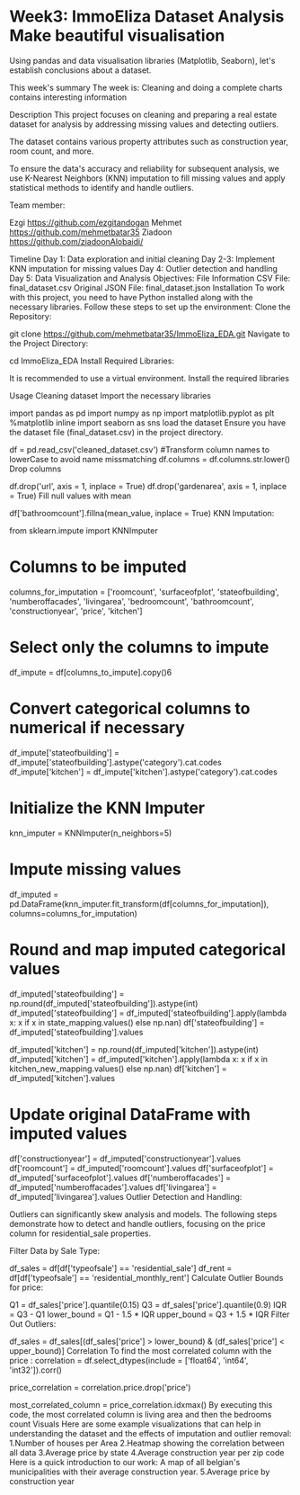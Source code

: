 # Week3: ImmoEliza Dataset Analysis Make beautiful visualisation

Using pandas and data visualisation libraries (Matplotlib, Seaborn), let's establish conclusions about a dataset.

This week's summary
The week is: Cleaning and doing a complete charts contains interesting information

Description
This project focuses on cleaning and preparing a real estate dataset for analysis by addressing missing values and detecting outliers.

The dataset contains various property attributes such as construction year, room count, and more.

To ensure the data's accuracy and reliability for subsequent analysis, we use K-Nearest Neighbors (KNN) imputation to fill missing values and apply statistical methods to identify and handle outliers.

Team member:


Ezgi  https://github.com/ezgitandogan
Mehmet  https://github.com/mehmetbatar35
Ziadoon  https://github.com/ziadoonAlobaidi/

Timeline
Day 1: Data exploration and initial cleaning
Day 2-3: Implement KNN imputation for missing values
Day 4: Outlier detection and handling
Day 5: Data Visualization and Analysis
Objectives:
File Information
CSV File: final_dataset.csv
Original JSON File: final_dataset.json
Installation
To work with this project, you need to have Python installed along with the necessary libraries. Follow these steps to set up the environment:
Clone the Repository:

git clone https://github.com/mehmetbatar35/ImmoEliza_EDA.git
Navigate to the Project Directory:

cd ImmoEliza_EDA
Install Required Libraries:

It is recommended to use a virtual environment. Install the required libraries

Usage
Cleaning dataset
Import the necessary libraries

import pandas as pd
import numpy as np
import matplotlib.pyplot as plt
%matplotlib inline
import seaborn as sns
load the dataset Ensure you have the dataset file (final_dataset.csv) in the project directory.

df = pd.read_csv('cleaned_dataset.csv')
#Transform column names to lowerCase to avoid name missmatching
df.columns = df.columns.str.lower()
Drop columns

df.drop('url', axis = 1, inplace = True)
df.drop('gardenarea', axis = 1, inplace = True)
Fill null values with mean

df['bathroomcount'].fillna(mean_value, inplace = True)
KNN Imputation:

from sklearn.impute import KNNImputer

# Columns to be imputed
columns_for_imputation = ['roomcount', 'surfaceofplot', 'stateofbuilding', 'numberoffacades', 'livingarea', 'bedroomcount', 'bathroomcount', 'constructionyear', 'price', 'kitchen']

# Select only the columns to impute
df_impute = df[columns_to_impute].copy()6

# Convert categorical columns to numerical if necessary
df_impute['stateofbuilding'] = df_impute['stateofbuilding'].astype('category').cat.codes
df_impute['kitchen'] = df_impute['kitchen'].astype('category').cat.codes

# Initialize the KNN Imputer
knn_imputer = KNNImputer(n_neighbors=5)

# Impute missing values
 df_imputed = pd.DataFrame(knn_imputer.fit_transform(df[columns_for_imputation]),
 columns=columns_for_imputation)


# Round and map imputed categorical values
 df_imputed['stateofbuilding'] = np.round(df_imputed['stateofbuilding']).astype(int)
 df_imputed['stateofbuilding'] = df_imputed['stateofbuilding'].apply(lambda x: x if x in
 state_mapping.values() else np.nan)
 df['stateofbuilding'] = df_imputed['stateofbuilding'].values

 df_imputed['kitchen'] = np.round(df_imputed['kitchen']).astype(int)
 df_imputed['kitchen'] = df_imputed['kitchen'].apply(lambda x: x if x in
 kitchen_new_mapping.values() else np.nan)
 df['kitchen'] = df_imputed['kitchen'].values

# Update original DataFrame with imputed values
 df['constructionyear'] = df_imputed['constructionyear'].values
 df['roomcount'] = df_imputed['roomcount'].values
 df['surfaceofplot'] = df_imputed['surfaceofplot'].values
 df['numberoffacades'] = df_imputed['numberoffacades'].values
 df['livingarea'] = df_imputed['livingarea'].values
Outlier Detection and Handling:

Outliers can significantly skew analysis and models. The following steps demonstrate how to detect and handle outliers, focusing on the price column for residential_sale properties.

Filter Data by Sale Type:

df_sales = df[df['typeofsale'] == 'residential_sale']
df_rent = df[df['typeofsale'] == 'residential_monthly_rent']
Calculate Outlier Bounds for price:

Q1 = df_sales['price'].quantile(0.15)
Q3 = df_sales['price'].quantile(0.9)
IQR = Q3 - Q1
lower_bound = Q1 - 1.5 * IQR
upper_bound = Q3 + 1.5 * IQR
Filter Out Outliers:

df_sales = df_sales[(df_sales['price'] > lower_bound) & (df_sales['price'] < upper_bound)]
Correlation To find the most correlated column with the price :
correlation = df.select_dtypes(include = ['float64', 'int64', 'int32']).corr()

price_correlation  = correlation.price.drop('price')

most_correlated_column = price_correlation.idxmax()
By executing this code, the most correlated column is living area and then the bedrooms count
Visuals
Here are some example visualizations that can help in understanding the dataset and the effects of imputation and outlier removal: 1.Number of houses per Area  2.Heatmap showing the correlation between all data  3.Average price by state  4.Average construction year per zip code Here is a quick introduction to our work: A map of all belgian's municipalities with their average construction year.  5.Average price by construction year 
